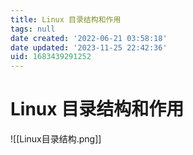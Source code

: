 ```yaml
---
title: Linux 目录结构和作用
tags: null
date created: '2022-06-21 03:58:18'
date updated: '2023-11-25 22:42:36'
uid: 1683439291252
---
```


# Linux 目录结构和作用

![[Linux目录结构.png]]
